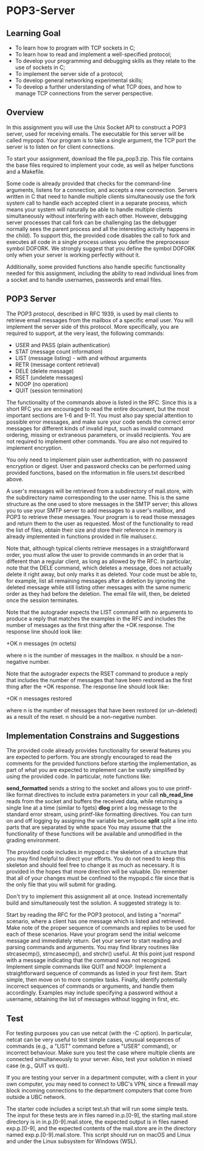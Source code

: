 # POP3-Server

## Learning Goal
- To learn how to program with TCP sockets in C;
- To learn how to read and implement a well-specified protocol;
- To develop your programming and debugging skills as they relate to the use of sockets in C;
- To implement the server side of a protocol;
- To develop general networking experimental skills;
- To develop a further understanding of what TCP does, and how to manage TCP connections from the server perspective.

## Overview
In this assignment you will use the Unix Socket API to construct a POP3 server, used for receiving emails. The executable for this server will be called mypopd. Your program is to take a single argument, the TCP port the server is to listen on for client connections.

To start your assignment, download the file pa_pop3.zip. This file contains the base files required to implement your code, as well as helper functions and a Makefile.

Some code is already provided that checks for the command-line arguments, listens for a connection, and accepts a new connection. Servers written in C that need to handle multiple clients simultaneously use the fork system call to handle each accepted client in a separate process, which means your system will naturally be able to handle multiple clients simultaneously without interfering with each other. However, debugging server processes that call fork can be challenging (as the debugger normally sees the parent process and all the interesting activity happens in the child). To support this, the provided code disables the call to fork and executes all code in a single process unless you define the preprocessor symbol DOFORK. We strongly suggest that you define the symbol DOFORK only when your server is working perfectly without it.

Additionally, some provided functions also handle specific functionality needed for this assignment, including the ability to read individual lines from a socket and to handle usernames, passwords and email files.

## POP3 Server
The POP3 protocol, described in RFC 1939, is used by mail clients to retrieve email messages from the mailbox of a specific email user. You will implement the server side of this protocol. More specifically, you are required to support, at the very least, the following commands:

- USER and PASS (plain authentication)
- STAT (message count information)
- LIST (message listing) - with and without arguments
- RETR (message content retrieval)
- DELE (delete message)
- RSET (undelete messages)
- NOOP (no operation)
- QUIT (session termination)

The functionality of the commands above is listed in the RFC. Since this is a short RFC you are encouraged to read the entire document, but the most important sections are 1-6 and 9-11. You must also pay special attention to possible error messages, and make sure your code sends the correct error messages for different kinds of invalid input, such as invalid command ordering, missing or extraneous parameters, or invalid recipients. You are not required to implement other commands. You are also not required to implement encryption.

You only need to implement plain user authentication, with no password encryption or digest. User and password checks can be performed using provided functions, based on the information in file users.txt described above.

A user's messages will be retrieved from a subdirectory of mail.store, with the subdirectory name corresponding to the user name. This is the same structure as the one used to store messages in the SMTP server; this allows you to use your SMTP server to add messages to a user's mailbox, and POP3 to retrieve these messages. Your program is to read those messages and return them to the user as requested. Most of the functionality to read the list of files, obtain their size and store their reference in memory is already implemented in functions provided in file mailuser.c.

Note that, although typical clients retrieve messages in a straightforward order, you must allow the user to provide commands in an order that is different than a regular client, as long as allowed by the RFC. In particular, note that the DELE command, which deletes a message, does not actually delete it right away, but only marks it as deleted. Your code must be able to, for example, list all remaining messages after a deletion by ignoring the deleted message while still listing other messages with the same numeric order as they had before the deletion. The email file will, then, be deleted once the session terminates.

Note that the autograder expects the LIST command with no arguments to produce a reply that matches the examples in the RFC and includes the number of messages as the first thing after the +OK response. The response line should look like:

+OK n messages (m octets)

where n is the number of messages in the mailbox. n should be a non-negative number.

Note that the autograder expects the RSET command to produce a reply that includes the number of messages that have been restored as the first thing after the +OK response. The response line should look like:

+OK n messages restored

where n is the number of messages that have been restored (or un-deleted) as a result of the reset. n should be a non-negative number.

## Implementation Constrains and Suggestions
The provided code already provides functionality for several features you are expected to perform. You are strongly encouraged to read the comments for the provided functions before starting the implementation, as part of what you are expected to implement can be vastly simplified by using the provided code. In particular, note functions like:

**send_formatted**
sends a string to the socket and allows you to use printf-like format directives to include extra parameters in your call
**nb_read_line**
reads from the socket and buffers the received data, while returning a single line at a time (similar to fgets)
**dlog**
print a log message to the standard error stream, using printf-like formatting directives. You can turn on and off logging by assigning the variable be_verbose
**split**
split a line into parts that are separated by white space
You may assume that the functionality of these functions will be available and unmodified in the grading environment.

The provided code includes in mypopd.c the skeleton of a structure that you may find helpful to direct your efforts. You do not need to keep this skeleton and should feel free to change it as much as necessary. It is provided in the hopes that more direction will be valuable. Do remember that all of your changes must be confined to the mypopd.c file since that is the only file that you will submit for grading.

Don't try to implement this assignment all at once. Instead incrementally build and simultaneously test the solution. A suggested strategy is to:

Start by reading the RFC for the POP3 protocol, and listing a "normal" scenario, where a client has one message which is listed and retrieved. Make note of the proper sequence of commands and replies to be used for each of these scenarios.
Have your program send the initial welcome message and immediately return.
Get your server to start reading and parsing commands and arguments. You may find library routines like strcasecmp(), strncasecmp(), and strchr() useful. At this point just respond with a message indicating that the command was not recognized.
Implement simple commands like QUIT and NOOP.
Implement a straightforward sequence of commands as listed in your first item. Start simple, then move on to more complex tasks.
Finally, identify potentially incorrect sequences of commands or arguments, and handle them accordingly. Examples may include specifying a password without a username, obtaining the list of messages without logging in first, etc.

## Test
For testing purposes you can use netcat (with the -C option). In particular, netcat can be very useful to test simple cases, unusual sequences of commands (e.g., a "LIST" command before a "USER" command), or incorrect behaviour. Make sure you test the case where multiple clients are connected simultaneously to your server. Also, test your solution in mixed case (e.g., QUIT vs quit).

If you are testing your server in a department computer, with a client in your own computer, you may need to connect to UBC's VPN, since a firewall may block incoming connections to the department computers that come from outside a UBC network.

The starter code includes a script test.sh that will run some simple tests. The input for these tests are in files named in.p.[0-9], the starting mail.store directory is in in.p.[0-9].mail.store, the expected output is in files named exp.p.[0-9], and the expected contents of the mail.store are in the directory named exp.p.[0-9].mail.store. This script should run on macOS and Linux and under the Linux subsystem for Windows (WSL).
